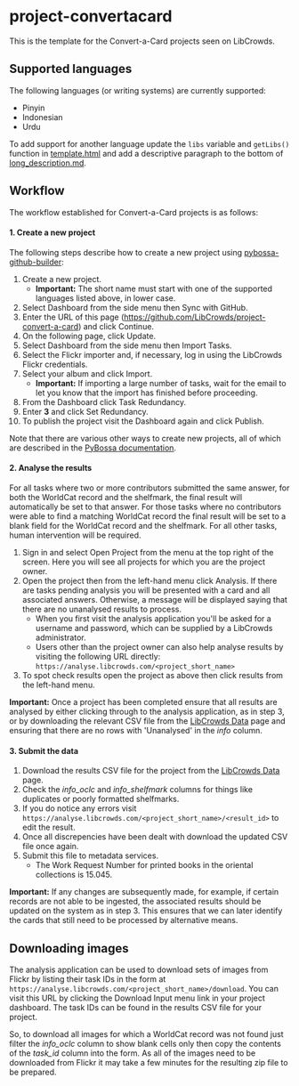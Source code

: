 # project-convertacard

This is the template for the Convert-a-Card projects seen on LibCrowds.


## Supported languages

The following languages (or writing systems) are currently supported:

- Pinyin
- Indonesian
- Urdu

To add support for another language update the `libs` variable and `getLibs()`
function in [template.html](template.html) and add a descriptive paragraph
to the bottom of [long_description.md](long_description.md).

## Workflow

The workflow established for Convert-a-Card projects is as follows:

#### 1. Create a new project

The following steps describe how to create a new project using
[pybossa-github-builder](https://github.com/alexandermendes/pybossa-github-builder):

1. Create a new project.
    - **Important:** The short name must start with one of the supported languages listed above, in lower case.
2. Select Dashboard from the side menu then Sync with GitHub.
3. Enter the URL of this page (https://github.com/LibCrowds/project-convert-a-card) and click Continue.
4. On the following page, click Update.
5. Select Dashboard from the side menu then Import Tasks.
6. Select the Flickr importer and, if necessary, log in using the LibCrowds Flickr credentials.
7. Select your album and click Import.
    - **Important:** If importing a large number of tasks, wait for the email to let you know that the import has finished before proceeding.
8. From the Dashboard click Task Redundancy.
9. Enter **3** and click Set Redundancy.
10. To publish the project visit the Dashboard again and click Publish.

Note that there are various other ways to create new projects, all of which are
described in the [PyBossa documentation](http://docs.pybossa.com/en/latest/user/overview.html).


#### 2. Analyse the results

For all tasks where two or more contributors submitted the same answer, for both
the WorldCat record and the shelfmark, the final result will automatically be set
to that answer. For those tasks where no contributors were able to find a matching
WorldCat record the final result will be set to a blank field for the WorldCat
record and the shelfmark. For all other tasks, human intervention will be required.

1. Sign in and select Open Project from the menu at the top right of the screen. Here 
   you will see all projects for which you are the project owner.
2. Open the project then from the left-hand menu click Analysis. If there are tasks pending analysis you will 
   be presented with a card and all associated answers. Otherwise, a message will be displayed
   saying that there are no unanalysed results to process.
    - When you first visit the analysis application you'll be asked for a username and password, which can
      be supplied by a LibCrowds administrator.
    - Users other than the project owner can also help analyse results by visiting the following URL directly: `https://analyse.libcrowds.com/<project_short_name>`
3. To spot check results open the project as above then click results from the left-hand menu.

**Important:** Once a project has been completed ensure that all results are analysed by either clicking through
to the analysis application, as in step 3, or by downloading the relevant CSV file from the [LibCrowds Data](https://www.libcrowds.com/data/) page
and ensuring that there are no rows with 'Unanalysed' in the *info* column.


#### 3. Submit the data

1. Download the results CSV file for the project from the [LibCrowds Data](http://www.libcrowds.com/data) page.
2. Check the *info_oclc* and *info_shelfmark* columns for things like duplicates or poorly formatted shelfmarks.
3. If you do notice any errors visit `https://analyse.libcrowds.com/<project_short_name>/<result_id>` to edit the result.
4. Once all discrepencies have been dealt with download the updated CSV file once again.
5. Submit this file to metadata services.
    - The Work Request Number for printed books in the oriental collections is 15.045.

**Important:** If any changes are subsequently made, for example, if certain records are not able to be
ingested, the associated results should be updated on the system as in step 3. This ensures that we can
later identify the cards that still need to be processed by alternative means.


## Downloading images

The analysis application can be used to download sets of images from Flickr by listing their
task IDs in the form at `https://analyse.libcrowds.com/<project_short_name>/download`. You can
visit this URL by clicking the Download Input menu link in your project dashboard. The
task IDs can be found in the results CSV file for your project.

So, to download all images for which a WorldCat record was not found just filter the
*info_oclc* column to show blank cells only then copy the contents of the *task_id* column
into the form. As all of the images need to be downloaded from Flickr it may take a few
minutes for the resulting zip file to be prepared.
